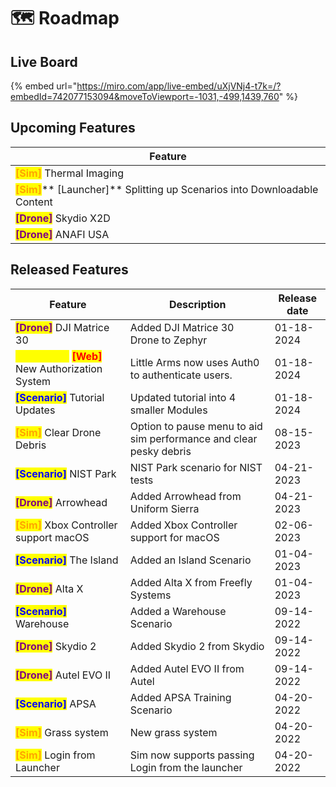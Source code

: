 # 🗺️ Roadmap

## Live Board

{% embed url="https://miro.com/app/live-embed/uXjVNj4-t7k=/?embedId=742077153094&moveToViewport=-1031,-499,1439,760" %}

## Upcoming Features

| Feature                                                                                                                                               |
| ----------------------------------------------------------------------------------------------------------------------------------------------------- |
| <mark style="color:orange;">**\[Sim]**</mark> Thermal Imaging                                                                                         |
| <mark style="color:orange;">**\[Sim]**</mark>** **<mark style="color:yellow;">**\[Launcher]**</mark> Splitting up Scenarios into Downloadable Content |
| <mark style="color:purple;">**\[Drone]**</mark> Skydio X2D                                                                                            |
| <mark style="color:purple;">**\[Drone]**</mark> ANAFI USA                                                                                             |

## Released Features

| Feature                                                                                                                | Description                                                        | Release date |
| ---------------------------------------------------------------------------------------------------------------------- | ------------------------------------------------------------------ | ------------ |
| <mark style="color:purple;">**\[Drone]**</mark> DJI Matrice 30                                                         | Added DJI Matrice 30 Drone to Zephyr                               | 01-18-2024   |
| <mark style="color:yellow;">**\[Launcher]**</mark> <mark style="color:red;">**\[Web]**</mark> New Authorization System | Little Arms now uses Auth0 to authenticate users.                  | 01-18-2024   |
| <mark style="color:blue;">**\[Scenario]**</mark> Tutorial Updates                                                      | Updated tutorial into 4 smaller Modules                            | 01-18-2024   |
|  <mark style="color:orange;">**\[Sim]**</mark> Clear Drone Debris                                                      | Option to pause menu to aid sim performance and clear pesky debris | 08-15-2023   |
| <mark style="color:blue;">**\[Scenario]**</mark> NIST Park                                                             | NIST Park scenario for NIST tests                                  | 04-21-2023   |
| <mark style="color:purple;">**\[Drone]**</mark> Arrowhead                                                              | Added Arrowhead from Uniform Sierra                                | 04-21-2023   |
| <mark style="color:orange;">**\[Sim]**</mark> Xbox Controller support macOS                                            | Added Xbox Controller support for macOS                            | 02-06-2023   |
| <mark style="color:blue;">**\[Scenario]**</mark> The Island                                                            | Added an Island Scenario                                           | 01-04-2023   |
| <mark style="color:purple;">**\[Drone]**</mark> Alta X                                                                 | Added Alta X from Freefly Systems                                  | 01-04-2023   |
| <mark style="color:blue;">**\[Scenario]**</mark> Warehouse                                                             | Added a Warehouse Scenario                                         | 09-14-2022   |
| <mark style="color:purple;">**\[Drone]**</mark> Skydio 2                                                               | Added Skydio 2 from Skydio                                         | 09-14-2022   |
| <mark style="color:purple;">**\[Drone]**</mark> Autel EVO II                                                           | Added Autel EVO II from Autel                                      | 09-14-2022   |
| <mark style="color:blue;">**\[Scenario]**</mark> APSA                                                                  | Added APSA Training Scenario                                       | 04-20-2022   |
| <mark style="color:orange;">**\[Sim]**</mark> Grass system                                                             | New grass system                                                   | 04-20-2022   |
| <mark style="color:orange;">**\[Sim]**</mark> Login from Launcher                                                      | Sim now supports passing Login from the launcher                   | 04-20-2022   |
